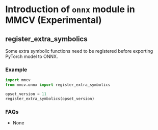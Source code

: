 # Introduction of `onnx` module in MMCV (Experimental)

## register_extra_symbolics

Some extra symbolic functions need to be registered before exporting PyTorch model to ONNX.

### Example

```python
import mmcv
from mmcv.onnx import register_extra_symbolics

opset_version = 11
register_extra_symbolics(opset_version)
```

### FAQs

- None

